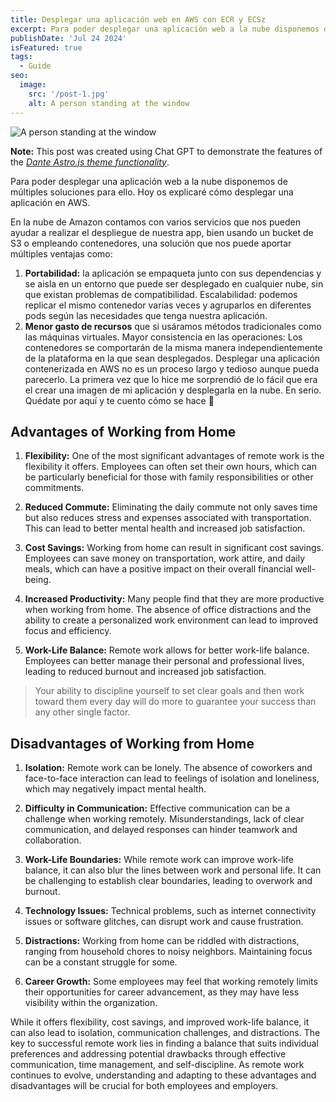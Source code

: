```yaml
---
title: Desplegar una aplicación web en AWS con ECR y ECSz
excerpt: Para poder desplegar una aplicación web a la nube disponemos de múltiples soluciones para ello. Os explico cómo desplegar una aplicación en AWS.
publishDate: 'Jul 24 2024'
isFeatured: true
tags:
  - Guide
seo:
  image:
    src: '/post-1.jpg'
    alt: A person standing at the window
---
```


![A person standing at the window](/post-1.jpg)

**Note:** This post was created using Chat GPT to demonstrate the features of the _[Dante Astro.js theme functionality](https://justgoodui.com/astro-themes/dante/)_.

Para poder desplegar una aplicación web a la nube disponemos de múltiples soluciones para ello. Hoy os explicaré cómo desplegar una aplicación en AWS.

En la nube de Amazon contamos con varios servicios que nos pueden ayudar a realizar el despliegue de nuestra app, bien usando un bucket de S3 o empleando contenedores, una solución que nos puede aportar múltiples ventajas como:

1. **Portabilidad:** la aplicación se empaqueta junto con sus dependencias y se aisla en un entorno que puede ser desplegado en cualquier nube, sin que existan problemas de compatibilidad.
Escalabilidad: podemos replicar el mismo contenedor varias veces y agruparlos en diferentes pods según las necesidades que tenga nuestra aplicación.
2. **Menor gasto de recursos** que si usáramos métodos tradicionales como las máquinas virtuales.
Mayor consistencia en las operaciones: Los contenedores se comportarán de la misma manera independientemente de la plataforma en la que sean desplegados.
Desplegar una aplicación contenerizada en AWS no es un proceso largo y tedioso aunque pueda parecerlo. La primera vez que lo hice me sorprendió de lo fácil que era el crear una imagen de mi aplicación y desplegarla en la nube. En serio. Quédate por aquí y te cuento cómo se hace 🙂

## Advantages of Working from Home

1. **Flexibility:** One of the most significant advantages of remote work is the flexibility it offers. Employees can often set their own hours, which can be particularly beneficial for those with family responsibilities or other commitments.

2. **Reduced Commute:** Eliminating the daily commute not only saves time but also reduces stress and expenses associated with transportation. This can lead to better mental health and increased job satisfaction.

3. **Cost Savings:** Working from home can result in significant cost savings. Employees can save money on transportation, work attire, and daily meals, which can have a positive impact on their overall financial well-being.

4. **Increased Productivity:** Many people find that they are more productive when working from home. The absence of office distractions and the ability to create a personalized work environment can lead to improved focus and efficiency.

5. **Work-Life Balance:** Remote work allows for better work-life balance. Employees can better manage their personal and professional lives, leading to reduced burnout and increased job satisfaction.

> Your ability to discipline yourself to set clear goals and then work toward them every day will do more to guarantee your success than any other single factor.

## Disadvantages of Working from Home

1. **Isolation:** Remote work can be lonely. The absence of coworkers and face-to-face interaction can lead to feelings of isolation and loneliness, which may negatively impact mental health.

2. **Difficulty in Communication:** Effective communication can be a challenge when working remotely. Misunderstandings, lack of clear communication, and delayed responses can hinder teamwork and collaboration.

3. **Work-Life Boundaries:** While remote work can improve work-life balance, it can also blur the lines between work and personal life. It can be challenging to establish clear boundaries, leading to overwork and burnout.

4. **Technology Issues:** Technical problems, such as internet connectivity issues or software glitches, can disrupt work and cause frustration.

5. **Distractions:** Working from home can be riddled with distractions, ranging from household chores to noisy neighbors. Maintaining focus can be a constant struggle for some.

6. **Career Growth:** Some employees may feel that working remotely limits their opportunities for career advancement, as they may have less visibility within the organization.

While it offers flexibility, cost savings, and improved work-life balance, it can also lead to isolation, communication challenges, and distractions. The key to successful remote work lies in finding a balance that suits individual preferences and addressing potential drawbacks through effective communication, time management, and self-discipline. As remote work continues to evolve, understanding and adapting to these advantages and disadvantages will be crucial for both employees and employers.

